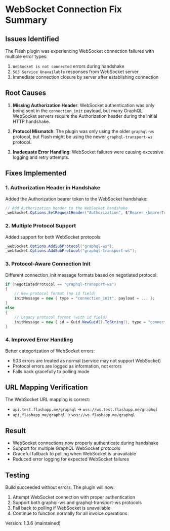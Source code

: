 # WebSocket Connection Fix Summary

## Issues Identified
The Flash plugin was experiencing WebSocket connection failures with multiple error types:
1. `WebSocket is not connected` errors during handshake
2. `503 Service Unavailable` responses from WebSocket server
3. Immediate connection closure by server after establishing connection

## Root Causes
1. **Missing Authorization Header**: WebSocket authentication was only being sent in the `connection_init` payload, but many GraphQL WebSocket servers require the Authorization header during the initial HTTP handshake.

2. **Protocol Mismatch**: The plugin was only using the older `graphql-ws` protocol, but Flash might be using the newer `graphql-transport-ws` protocol.

3. **Inadequate Error Handling**: WebSocket failures were causing excessive logging and retry attempts.

## Fixes Implemented

### 1. Authorization Header in Handshake
Added the Authorization bearer token to the WebSocket handshake:
```csharp
// Add Authorization header to the WebSocket handshake
_webSocket.Options.SetRequestHeader("Authorization", $"Bearer {bearerToken}");
```

### 2. Multiple Protocol Support
Added support for both WebSocket protocols:
```csharp
_webSocket.Options.AddSubProtocol("graphql-ws");
_webSocket.Options.AddSubProtocol("graphql-transport-ws");
```

### 3. Protocol-Aware Connection Init
Different connection_init message formats based on negotiated protocol:
```csharp
if (negotiatedProtocol == "graphql-transport-ws")
{
    // New protocol format (no id field)
    initMessage = new { type = "connection_init", payload = ... };
}
else
{
    // Legacy protocol format (with id field)
    initMessage = new { id = Guid.NewGuid().ToString(), type = "connection_init", payload = ... };
}
```

### 4. Improved Error Handling
Better categorization of WebSocket errors:
- 503 errors are treated as normal (service may not support WebSocket)
- Protocol errors are logged as information, not errors
- Falls back gracefully to polling mode

## URL Mapping Verification
The WebSocket URL mapping is correct:
- `api.test.flashapp.me/graphql` → `wss://ws.test.flashapp.me/graphql`
- `api.flashapp.me/graphql` → `wss://ws.flashapp.me/graphql`

## Result
- WebSocket connections now properly authenticate during handshake
- Support for multiple GraphQL WebSocket protocols
- Graceful fallback to polling when WebSocket is unavailable
- Reduced error logging for expected WebSocket failures

## Testing
Build succeeded without errors. The plugin will now:
1. Attempt WebSocket connection with proper authentication
2. Support both graphql-ws and graphql-transport-ws protocols
3. Fall back to polling if WebSocket is unavailable
4. Continue to function normally for all invoice operations

Version: 1.3.6 (maintained)